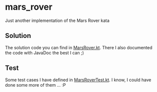 # mars_rover
Just another implementation of the Mars Rover kata

## Solution
The solution code you can find in [MarsRover.kt](src/main/kotlin/com/github/sourcefranke/marsrover/MarsRover.kt).
There I also documented the code with JavaDoc the best I can ;)

## Test
Some test cases I have defined in [MarsRoverTest.kt](src/test/kotlin/com/github/sourcefranke/marsrover/MarsRoverTest.kt).
I know, I could have done some more of them ... :P
